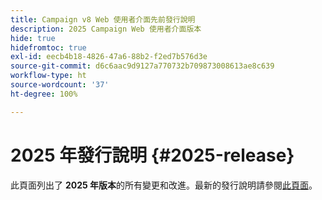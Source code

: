 ```yaml
---
title: Campaign v8 Web 使用者介面先前發行說明
description: 2025 Campaign Web 使用者介面版本
hide: true
hidefromtoc: true
exl-id: eecb4b18-4826-47a6-88b2-f2ed7b576d3e
source-git-commit: d6c6aac9d9127a770732b709873008613ae8c639
workflow-type: ht
source-wordcount: '37'
ht-degree: 100%

---
```


# 2025 年發行說明 {#2025-release}

此頁面列出了 **2025 年版本**&#x200B;的所有變更和改進。最新的發行說明請參閱[此頁面](release-notes.md)。